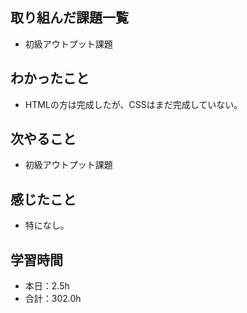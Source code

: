 ## 取り組んだ課題一覧
- 初級アウトプット課題
## わかったこと
- HTMLの方は完成したが、CSSはまだ完成していない。
## 次やること
- 初級アウトプット課題
## 感じたこと
- 特になし。
## 学習時間
- 本日：2.5h
- 合計：302.0h